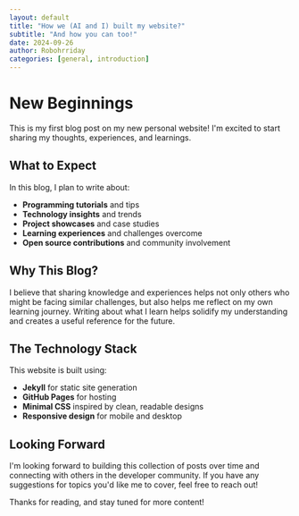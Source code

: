 ```yaml
---
layout: default
title: "How we (AI and I) built my website?"
subtitle: "And how you can too!"
date: 2024-09-26
author: Robohrriday
categories: [general, introduction]
---
```


# New Beginnings

This is my first blog post on my new personal website! I'm excited to start sharing my thoughts, experiences, and learnings.

## What to Expect

In this blog, I plan to write about:

- **Programming tutorials** and tips
- **Technology insights** and trends  
- **Project showcases** and case studies
- **Learning experiences** and challenges overcome
- **Open source contributions** and community involvement

## Why This Blog?

I believe that sharing knowledge and experiences helps not only others who might be facing similar challenges, but also helps me reflect on my own learning journey. Writing about what I learn helps solidify my understanding and creates a useful reference for the future.

## The Technology Stack

This website is built using:

- **Jekyll** for static site generation
- **GitHub Pages** for hosting
- **Minimal CSS** inspired by clean, readable designs
- **Responsive design** for mobile and desktop

## Looking Forward

I'm looking forward to building this collection of posts over time and connecting with others in the developer community. If you have any suggestions for topics you'd like me to cover, feel free to reach out!

Thanks for reading, and stay tuned for more content!